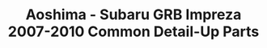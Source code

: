 ---
layout: product
title: "Aoshima - Subaru GRB Impreza 2007-2010 Common Detail-Up Parts"
price: "TBA" 
desc: "N/A"
img_path: "/assets/img/AO53676.jpg"
brand: "N/A"
available: false
special_offer: false
new: false
soon: false
cat: "010000"
subcat: "013700"
subsubcat: "0N/A"
sifra: "AO53676"
popular: true
---